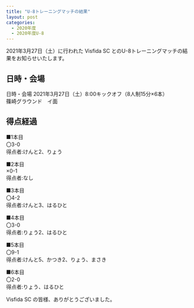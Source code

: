 ```yaml
---
title: "U-8トレーニングマッチの結果"
layout: post
categories:
  - 2020年度
  - 2020年度U-8
---
```


2021年3月27日（土）に行われた Visfida SC とのU-8トレーニングマッチの結果をお知らせいたします。

## 日時・会場

日時・会場
2021年3月27日（土）8:00キックオフ（8人制15分×6本）<br>
篠崎グラウンド　イ面

## 得点経過

■1本目<br>
〇3-0<br>
得点者:けんと2、りょう

■2本目<br>
×0-1<br>
得点者:なし

■3本目<br>
〇4-2<br>
得点者:けんと3、はるひと

■4本目<br>
〇3-0<br>
得点者:りょう2、はるひと

■5本目<br>
〇9-1<br>
得点者:けんと5、かつき2、りょう、まさき

■6本目<br>
〇2-0<br>
得点者:りょう、はるひと


Visfida SC の皆様、ありがとうございました。
